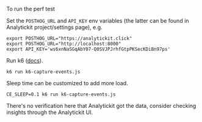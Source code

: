 To run the perf test

Set the `POSTHOG_URL` and `API_KEY` env variables (the latter can be found in Analytickit project/settings page), e.g.

```
export POSTHOG_URL="https://analytickit.click"
export POSTHOG_URL="http://localhost:8000"
export API_KEY='ws6xnNaSGqAbY07-Q0SVJPJrhfGtpPKSecKDiBn97ps'
```

Run k6 ([docs](https://k6.io/docs/)).

```
k6 run k6-capture-events.js
```

Sleep time can be customized to add more load.

```
CE_SLEEP=0.1 k6 run k6-capture-events.js
```

There's no verification here that Analytickit got the data, consider checking insights through the Analytickit UI.
